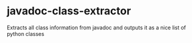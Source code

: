 # javadoc-class-extractor
Extracts all class information from javadoc and outputs it as a nice list of python classes
